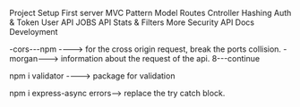 Project Setup
First server
MVC Pattern
Model Routes Cntroller
Hashing
Auth & Token
User API
JOBS API
Stats & Filters
More Security
API Docs
Develoyment

-cors---npm ----> for the cross origin request, break the ports collision.
-morgan---> information about the request of the api.
8---continue

npm i validator ----> package for validation

npm i express-async errors--> replace the try catch block.
